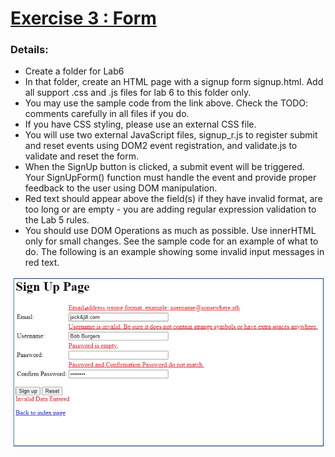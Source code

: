 # [Exercise 3 : Form](https://www.cs.uregina.ca/Links/class-info/215/dom2/index.html)
### Details:
- Create a folder for Lab6
- In that folder, create an HTML page with a signup form signup.html. Add all support .css and .js files for lab 6 to this folder only.
- You may use the sample code from the link above. Check the TODO: comments carefully in all files if you do.
- If you have CSS styling, please use an external CSS file.
- You will use two external JavaScript files, signup_r.js to register submit and reset events using DOM2 event registration, and validate.js to validate and reset the form.
- When the SignUp button is clicked, a submit event will be triggered. Your SignUpForm() function must handle the event and provide proper feedback to the user using DOM manipulation.
- Red text should appear above the field(s) if they have invalid format, are too long or are empty - you are adding regular expression validation to the Lab 5 rules.
- You should use DOM Operations as much as possible. Use innerHTML only for small changes. See the sample code for an example of what to do.
The following is an example showing some invalid input messages in red text.
<p align="center">
 <img align="center" alt="Exercise 3: Form" src="image/exercise3-form.jpg" />
</p>
